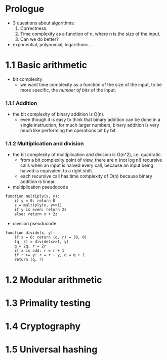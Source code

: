 # Prologue
- 3 questions about algorithms:
    1. Correctness.
    2. Time complexity as a function of n, where n is the size of the input.
    3. Can we do better?
- exponential, polynomial, logarithmic...
# 1.1 Basic arithmetic
- bit complexity
    - we want time complexity as a function of the size of the input, to be more
      specific, the *number of bits* of the input.
### 1.1.1 Addition
- the bit complexity of binary addition is O(n).
    - even though it is easy to think that binary addition can be done in a
      single instruction, for much larger numbers, binary addition is very much
      like performing the operations bit by bit.
### 1.1.2 Multiplication and division
- the bit complexity of multiplication and division is O(n^2), i.e. quadratic.
    - from a bit complexity point of view, there are n (not log n!) recursive
      calls when an input is halved every call, because an input being halved is
      equivalent to a right shift.
    - each recursive call has time complexity of O(n) because binary addition is
      linear.
- multiplication pseudocode 
```
function multiply(x, y):
    if y = 0: return 0
    z = multiply(x, y>>1)
    if y is even: return 2z
    else: return x + 2z
```
- division pseudocode
```
function divide(x, y):
    if x = 0: return (q, r) = (0, 0)
    (q, r) = divide(x>>1, y) 
    q = 2q, r = 2r
    if x is odd: r = r + 1
    if r >= y: r = r - y, q = q + 1
    return (q, r)
```
# 1.2 Modular arithmetic
# 1.3 Primality testing
# 1.4 Cryptography
# 1.5 Universal hashing


